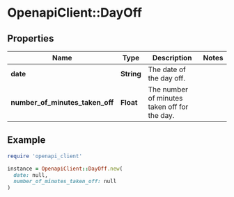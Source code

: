 # OpenapiClient::DayOff

## Properties

| Name | Type | Description | Notes |
| ---- | ---- | ----------- | ----- |
| **date** | **String** | The date of the day off. |  |
| **number_of_minutes_taken_off** | **Float** | The number of minutes taken off for the day. |  |

## Example

```ruby
require 'openapi_client'

instance = OpenapiClient::DayOff.new(
  date: null,
  number_of_minutes_taken_off: null
)
```

